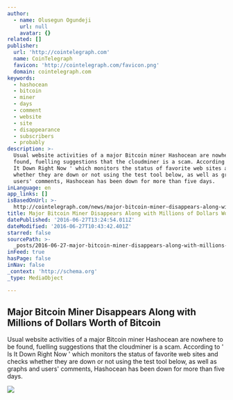 ```yaml
---
author:
  - name: Olusegun Ogundeji
    url: null
    avatar: {}
related: []
publisher:
  url: 'http://cointelegraph.com'
  name: CoinTelegraph
  favicon: 'http://cointelegraph.com/favicon.png'
  domain: cointelegraph.com
keywords:
  - hashocean
  - bitcoin
  - miner
  - days
  - comment
  - website
  - site
  - disappearance
  - subscribers
  - probably
description: >-
  Usual website activities of a major Bitcoin miner Hashocean are nowhere to be
  found, fuelling suggestions that the cloudminer is a scam. According to ' Is
  It Down Right Now ' which monitors the status of favorite web sites and checks
  whether they are down or not using the test tool below, as well as graphs and
  users' comments, Hashocean has been down for more than five days.
inLanguage: en
app_links: []
isBasedOnUrl: >-
  http://cointelegraph.com/news/major-bitcoin-miner-disappears-along-with-millions-of-dollars-worth-of-bitcoin
title: Major Bitcoin Miner Disappears Along with Millions of Dollars Worth of Bitcoin
datePublished: '2016-06-27T13:24:54.011Z'
dateModified: '2016-06-27T10:43:42.401Z'
starred: false
sourcePath: >-
  _posts/2016-06-27-major-bitcoin-miner-disappears-along-with-millions-of-dollar.md
inFeed: true
hasPage: false
inNav: false
_context: 'http://schema.org'
_type: MediaObject

---
```

<article style=""><h1>Major Bitcoin Miner Disappears Along with Millions of Dollars Worth of Bitcoin</h1><p>Usual website activities of a major Bitcoin miner Hashocean are nowhere to be found, fuelling suggestions that the cloudminer is a scam. According to ' Is It Down Right Now ' which monitors the status of favorite web sites and checks whether they are down or not using the test tool below, as well as graphs and users' comments, Hashocean has been down for more than five days.</p><img src="http://cointelegraph.com/images/725_aHR0cDovL2NvaW50ZWxlZ3JhcGguY29tL3N0b3JhZ2UvdXBsb2Fkcy92aWV3LzNkMTNiYTFiOWMyNjA4YTI5OWJmMWM0MGI4M2Q5ZGFhLmpwZw==.jpg" /></article>